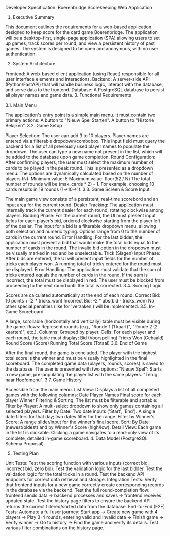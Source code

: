 Developer Specification: Boerenbridge Scorekeeping Web Application
1. Executive Summary

This document outlines the requirements for a web-based application designed to keep score for the card game Boerenbridge. The application will be a desktop-first, single-page application (SPA) allowing users to set up games, track scores per round, and view a persistent history of past games. The system is designed to be open and anonymous, with no user authentication.

2. System Architecture

Frontend: A web-based client application (using React) responsible for all user interface elements and interactions.
Backend: A server-side API (Python/FastAPI) that will handle business logic, interact with the database, and serve data to the frontend.
Database: A PostgreSQL database to persist all player names and game data.
3. Functional Requirements

3.1. Main Menu

The application's entry point is a simple main menu.
It must contain two primary actions:
A button to "Nieuw Spel Starten".
A button to "Historie Bekijken".
3.2. Game Setup

Player Selection:
The user can add 3 to 10 players.
Player names are entered via a filterable dropdown/combobox.
This input field must query the backend for a list of all previously used player names to populate the dropdown.
The user can type a new name not present in the list, which will be added to the database upon game completion.
Round Configuration:
After confirming players, the user must select the maximum number of cards to be played in the peak round.
This is presented as a dropdown menu.
The options are dynamically calculated based on the number of players (N):
Minimum value: 5
Maximum value: floor(52 / N)
The total number of rounds will be (max_cards * 2) - 1. For example, choosing 10 cards results in 19 rounds (1->10->1).
3.3. Game Screen & Score Input

The main game view consists of a persistent, real-time scorebord and an input area for the current round.
Dealer Tracking: The application must internally track the current dealer for each round, rotating clockwise among players.
Bidding Phase:
For the current round, the UI must present input fields for each player's bid, ordered clockwise starting from the player left of the dealer.
The input for a bid is a filterable dropdown menu, allowing both selection and numeric typing. Options range from 0 to the number of cards in the current round.
Error Handling: For the last bidder, the application must prevent a bid that would make the total bids equal to the number of cards in the round. The invalid bid option in the dropdown must be visually marked in red and be unselectable.
Trick (Slagen) Input Phase:
After bids are entered, the UI will present input fields for the number of tricks each player won.
A running total of tricks entered for the round must be displayed.
Error Handling: The application must validate that the sum of tricks entered equals the number of cards in the round. If the sum is incorrect, the total must be displayed in red. The user must be blocked from proceeding to the next round until the total is corrected.
3.4. Scoring Logic

Scores are calculated automatically at the end of each round.
Correct Bid: 10 points + (2 * tricks_won)
Incorrect Bid: -2 * abs(bid - tricks_won)
No other special penalties (like for 'verzaken') will be implemented.
3.5. In-Game Scoreboard

A large, scrollable (horizontally and vertically) table must be visible during the game.
Rows: Represent rounds (e.g., "Ronde 1 (1 kaart)", "Ronde 2 (2 kaarten)", etc.).
Columns: Grouped by player.
Cells: For each player and each round, the table must display:
Bid (Voorspelling)
Tricks Won (Gehaald)
Round Score (Score)
Running Total Score (Totaal)
3.6. End of Game

After the final round, the game is concluded.
The player with the highest total score is the winner and must be visually highlighted in the final scoreboard.
The completed game data (players, rounds, scores) is saved to the database.
The user is presented with two options:
"Nieuw Spel": Starts a new game, pre-populating the player list with the same players.
"Terug naar Hoofdmenu".
3.7. Game History

Accessible from the main menu.
List View: Displays a list of all completed games with the following columns:
Date
Player Names
Final score for each player
Winner
Filtering & Sorting: The list must be filterable and sortable:
Filter by Player: A multi-select dropdown to show only games containing all selected players.
Filter by Date: Two date inputs ('Start', 'End'). A single date filters for that day; two dates filter for the range.
Filter by Winner's Score: A range slider/input for the winner's final score.
Sort: By Date (newest/oldest) and by Winner's Score (high/low).
Detail View: Each game in the list is clickable. Clicking a game navigates to a read-only view of its complete, detailed in-game scoreboard.
4. Data Model (PostgreSQL Schema Proposal)

5. Testing Plan

Unit Tests:
Test the scoring function with various inputs (correct bid, incorrect bid, zero bid).
Test the validation logic for the last bidder.
Test the validation logic for the total tricks in a round.
Test the backend API endpoints for correct data retrieval and storage.
Integration Tests:
Verify that frontend inputs for a new game correctly create corresponding records in the database via the backend.
Test the full round-completion flow: frontend sends data -> backend processes and saves -> frontend receives updated state.
Test the history page filters to ensure the backend API returns the correct filtered/sorted data from the database.
End-to-End (E2E) Tests:
Automate a full user journey: Start app -> Create new game with 4 players -> Play 3-4 rounds, entering valid and invalid data -> Finish game -> Verify winner -> Go to history -> Find the game and verify its details.
Test various filter combinations on the history page.